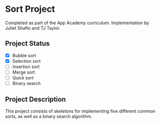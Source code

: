 # Sort Project
Completed as part of the App Academy curriculum. Implementation by Juliet Shafto and TJ Taylor.

## Project Status
- [x] Bubble sort
- [x] Selection sort
- [ ] Insertion sort
- [ ] Merge sort
- [ ] Quick sort
- [ ] Binary search

## Project Description
This project consists of skeletons for implementing five different common sorts, as well as a binary search algorithm.

